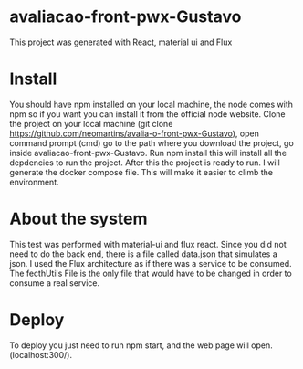 # avaliacao-front-pwx-Gustavo

This project was generated with React, material ui and Flux

# Install
You should have npm installed on your local machine, the node comes with npm so if you want you can install it from the official node
website. Clone the project on your local machine (git clone https://github.com/neomartins/avalia-o-front-pwx-Gustavo),
open command prompt (cmd) go to the path where you download the project, go inside avaliacao-front-pwx-Gustavo. 
Run npm install this will install all the depdencies to run the project. 
After this the project is ready to run.
I will generate the docker compose file. This will make it easier to climb the environment.

# About the system

This test was performed with material-ui and flux react.
Since you did not need to do the back end, there is a file called data.json that simulates a json. I used the Flux architecture as if there was a service to be consumed.
The fecthUtils File is the only file that would have to be changed in order to consume a real service.

# Deploy

To deploy you just need to run npm start, and the web page will open. (localhost:300/).
